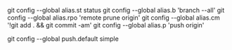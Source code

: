 git config --global alias.st status
git config --global alias.b 'branch --all'
git config --global alias.rpo 'remote prune origin'
git config --global alias.cm '!git add . && git commit -am'
git config --global alias.p 'push origin'

git config --global push.default simple
